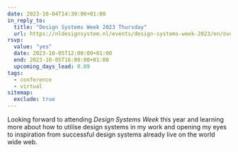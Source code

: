 ```yaml
---
date: 2023-10-04T14:30:00+01:00
in_reply_to:
  title: "Design Systems Week 2023 Thursday"
  url: https://nldesignsystem.nl/events/design-systems-week-2023/en/overview
rsvp:
  value: "yes"
  date: 2023-10-05T12:00:00+01:00
  end: 2023-10-05T16:00:00+01:00
  upcoming_days_lead: 0.89
tags:
  - conference
  - virtual
sitemap:
  exclude: true
---
```


Looking forward to attending *Design Systems Week* this year and learning more about how to utilise design systems in my work and opening my eyes to inspiration from successful design systems already live on the world wide web.
